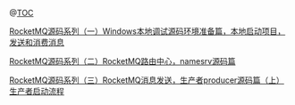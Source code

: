 @[TOC](导航)

[RocketMQ源码系列（一）Windows本地调试源码环境准备篇，本地启动项目，发送和消费消息](https://blog.csdn.net/weixin_43073775/article/details/109016093)

[RocketMQ源码系列（二）RocketMQ路由中心，namesrv源码篇](https://blog.csdn.net/weixin_43073775/article/details/109413197)

[RocketMQ源码系列（三）RocketMQ消息发送，生产者producer源码篇（上）生产者启动流程](https://blog.csdn.net/weixin_43073775/article/details/109457923)
